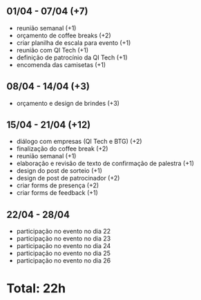## 01/04 - 07/04 (+7)
- reunião semanal (+1)
- orçamento de coffee breaks (+2)
- criar planilha de escala para evento (+1)
- reunião com QI Tech (+1)
- definição de patrocínio da QI Tech (+1)
- encomenda das camisetas (+1)

## 08/04 - 14/04 (+3)
- orçamento e design de brindes (+3)

## 15/04 - 21/04 (+12)
- diálogo com empresas (QI Tech e BTG) (+2)
- finalização do coffee break (+2)
- reunião semanal (+1)
- elaboração e revisão de texto de confirmação de palestra (+1)
- design do post de sorteio (+1)
- design de post de patrocinador (+2)
- criar forms de presença (+2)
- criar forms de feedback (+1)

## 22/04 - 28/04
- participação no evento no dia 22
- participação no evento no dia 23
- participação no evento no dia 24
- participação no evento no dia 25
- participação no evento no dia 26

# Total: 22h
